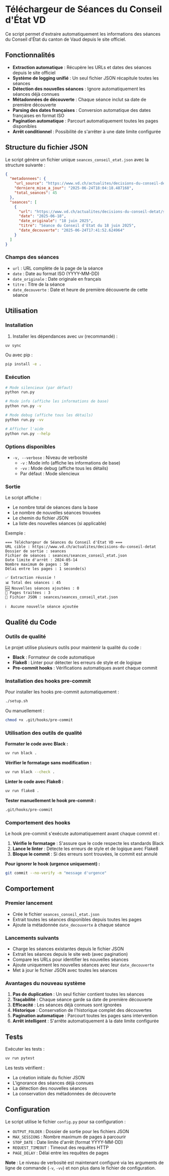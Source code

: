 # Téléchargeur de Séances du Conseil d'État VD

Ce script permet d'extraire automatiquement les informations des séances du Conseil d'État du canton de Vaud depuis le site officiel.

## Fonctionnalités

- **Extraction automatique** : Récupère les URLs et dates des séances depuis le site officiel
- **Système de logging unifié** : Un seul fichier JSON récapitule toutes les séances
- **Détection des nouvelles séances** : Ignore automatiquement les séances déjà connues
- **Métadonnées de découverte** : Chaque séance inclut sa date de première découverte
- **Parsing des dates françaises** : Conversion automatique des dates françaises en format ISO
- **Pagination automatique** : Parcourt automatiquement toutes les pages disponibles
- **Arrêt conditionnel** : Possibilité de s'arrêter à une date limite configurée

## Structure du fichier JSON

Le script génère un fichier unique `seances_conseil_etat.json` avec la structure suivante :

```json
{
  "metadonnees": {
    "url_source": "https://www.vd.ch/actualites/decisions-du-conseil-detat",
    "derniere_mise_a_jour": "2025-06-24T18:04:18.487168",
    "total_seances": 45
  },
  "seances": [
    {
      "url": "https://www.vd.ch/actualites/decisions-du-conseil-detat/seance-du-conseil-detat/seance/1029290",
      "date": "2025-06-18",
      "date_originale": "18 juin 2025",
      "titre": "Séance du Conseil d'Etat du 18 juin 2025",
      "date_decouverte": "2025-06-24T17:41:52.624964"
    }
  ]
}
```

### Champs des séances

- `url` : URL complète de la page de la séance
- `date` : Date au format ISO (YYYY-MM-DD)
- `date_originale` : Date originale en français
- `titre` : Titre de la séance
- `date_decouverte` : Date et heure de première découverte de cette séance

## Utilisation

### Installation

1. Installer les dépendances avec uv (recommandé) :

```bash
uv sync
```

Ou avec pip :

```bash
pip install -e .
```

### Exécution

```bash
# Mode silencieux (par défaut)
python run.py

# Mode info (affiche les informations de base)
python run.py -v

# Mode debug (affiche tous les détails)
python run.py -vv

# Afficher l'aide
python run.py --help
```

### Options disponibles

- `-v, --verbose` : Niveau de verbosité
  - `-v` : Mode info (affiche les informations de base)
  - `-vv` : Mode debug (affiche tous les détails)
  - Par défaut : Mode silencieux

### Sortie

Le script affiche :

- Le nombre total de séances dans la base
- Le nombre de nouvelles séances trouvées
- Le chemin du fichier JSON
- La liste des nouvelles séances (si applicable)

Exemple :

```
=== Téléchargeur de Séances du Conseil d'État VD ===
URL cible : https://www.vd.ch/actualites/decisions-du-conseil-detat
Dossier de sortie : seances
Fichier de séances : seances/seances_conseil_etat.json
Date limite d'arrêt : 2024-05-14
Nombre maximum de pages : 50
Délai entre les pages : 1 seconde(s)

✅ Extraction réussie !
📊 Total des séances : 45
🆕 Nouvelles séances ajoutées : 0
📄 Pages traitées : 3
📁 Fichier JSON : seances/seances_conseil_etat.json

ℹ️  Aucune nouvelle séance ajoutée
```

## Qualité du Code

### Outils de qualité

Le projet utilise plusieurs outils pour maintenir la qualité du code :

- **Black** : Formateur de code automatique
- **Flake8** : Linter pour détecter les erreurs de style et de logique
- **Pre-commit hooks** : Vérifications automatiques avant chaque commit

### Installation des hooks pre-commit

Pour installer les hooks pre-commit automatiquement :

```bash
./setup.sh
```

Ou manuellement :

```bash
chmod +x .git/hooks/pre-commit
```

### Utilisation des outils de qualité

**Formater le code avec Black :**

```bash
uv run black .
```

**Vérifier le formatage sans modification :**

```bash
uv run black --check .
```

**Linter le code avec Flake8 :**

```bash
uv run flake8 .
```

**Tester manuellement le hook pre-commit :**

```bash
.git/hooks/pre-commit
```

### Comportement des hooks

Le hook pre-commit s'exécute automatiquement avant chaque commit et :

1. **Vérifie le formatage** : S'assure que le code respecte les standards Black
2. **Lance le linter** : Détecte les erreurs de style et de logique avec Flake8
3. **Bloque le commit** : Si des erreurs sont trouvées, le commit est annulé

**Pour ignorer le hook (urgence uniquement) :**

```bash
git commit --no-verify -m "message d'urgence"
```

## Comportement

### Premier lancement

- Crée le fichier `seances_conseil_etat.json`
- Extrait toutes les séances disponibles depuis toutes les pages
- Ajoute la métadonnée `date_decouverte` à chaque séance

### Lancements suivants

- Charge les séances existantes depuis le fichier JSON
- Extrait les séances depuis le site web (avec pagination)
- Compare les URLs pour identifier les nouvelles séances
- Ajoute uniquement les nouvelles séances avec leur `date_decouverte`
- Met à jour le fichier JSON avec toutes les séances

### Avantages du nouveau système

1. **Pas de duplication** : Un seul fichier contient toutes les séances
2. **Traçabilité** : Chaque séance garde sa date de première découverte
3. **Efficacité** : Les séances déjà connues sont ignorées
4. **Historique** : Conservation de l'historique complet des découvertes
5. **Pagination automatique** : Parcourt toutes les pages sans intervention
6. **Arrêt intelligent** : S'arrête automatiquement à la date limite configurée

## Tests

Exécuter les tests :

```bash
uv run pytest
```

Les tests vérifient :

- La création initiale du fichier JSON
- L'ignorance des séances déjà connues
- La détection des nouvelles séances
- La conservation des métadonnées de découverte

## Configuration

Le script utilise le fichier `config.py` pour sa configuration :

- `OUTPUT_FOLDER` : Dossier de sortie pour les fichiers JSON
- `MAX_SESSIONS` : Nombre maximum de pages à parcourir
- `STOP_DATE` : Date limite d'arrêt (format YYYY-MM-DD)
- `REQUEST_TIMEOUT` : Timeout des requêtes HTTP
- `PAGE_DELAY` : Délai entre les requêtes de pages

**Note** : Le niveau de verbosité est maintenant configuré via les arguments de ligne de commande (`-v`, `-vv`) et non plus dans le fichier de configuration.
